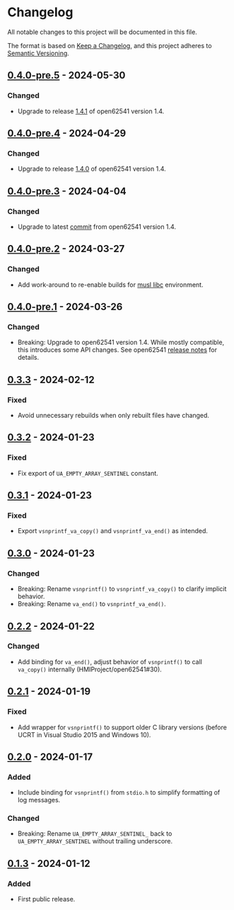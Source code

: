 # Changelog

All notable changes to this project will be documented in this file.

The format is based on [Keep a Changelog](https://keepachangelog.com/en/1.0.0/), and this project
adheres to [Semantic Versioning](https://semver.org/spec/v2.0.0.html).

## [0.4.0-pre.5] - 2024-05-30

[0.4.0-pre.5]: https://github.com/HMIProject/open62541-sys/compare/v0.4.0-pre.4...v0.4.0-pre.5

### Changed

- Upgrade to release [1.4.1](https://github.com/open62541/open62541/releases/tag/v1.4.1) of
  open62541 version 1.4.

## [0.4.0-pre.4] - 2024-04-29

[0.4.0-pre.4]: https://github.com/HMIProject/open62541-sys/compare/v0.4.0-pre.3...v0.4.0-pre.4

### Changed

- Upgrade to release [1.4.0](https://github.com/open62541/open62541/releases/tag/v1.4.0) of
  open62541 version 1.4.

## [0.4.0-pre.3] - 2024-04-04

[0.4.0-pre.3]: https://github.com/HMIProject/open62541-sys/compare/v0.4.0-pre.2...v0.4.0-pre.3

### Changed

- Upgrade to latest
  [commit](https://github.com/open62541/open62541/commit/43ea708216e0460d9d50348a140a952cca34fe81)
  from open62541 version 1.4.

## [0.4.0-pre.2] - 2024-03-27

[0.4.0-pre.2]: https://github.com/HMIProject/open62541-sys/compare/v0.4.0-pre.1...v0.4.0-pre.2

### Changed

- Add work-around to re-enable builds for [musl libc](https://www.musl-libc.org) environment.

## [0.4.0-pre.1] - 2024-03-26

[0.4.0-pre.1]: https://github.com/HMIProject/open62541-sys/compare/v0.3.3...v0.4.0-pre.1

### Changed

- Breaking: Upgrade to open62541 version 1.4. While mostly compatible, this introduces some API
  changes. See open62541 [release notes](https://github.com/open62541/open62541/releases) for
  details.

## [0.3.3] - 2024-02-12

[0.3.3]: https://github.com/HMIProject/open62541-sys/compare/v0.3.2...v0.3.3

### Fixed

- Avoid unnecessary rebuilds when only rebuilt files have changed.

## [0.3.2] - 2024-01-23

[0.3.2]: https://github.com/HMIProject/open62541-sys/compare/v0.3.1...v0.3.2

### Fixed

- Fix export of `UA_EMPTY_ARRAY_SENTINEL` constant.

## [0.3.1] - 2024-01-23

[0.3.1]: https://github.com/HMIProject/open62541-sys/compare/v0.3.0...v0.3.1

### Fixed

- Export `vsnprintf_va_copy()` and `vsnprintf_va_end()` as intended.

## [0.3.0] - 2024-01-23

[0.3.0]: https://github.com/HMIProject/open62541-sys/compare/v0.2.2...v0.3.0

### Changed

- Breaking: Rename `vsnprintf()` to `vsnprintf_va_copy()` to clarify implicit behavior.
- Breaking: Rename `va_end()` to `vsnprintf_va_end()`.

## [0.2.2] - 2024-01-22

[0.2.2]: https://github.com/HMIProject/open62541-sys/compare/v0.2.1...v0.2.2

### Changed

- Add binding for `va_end()`, adjust behavior of `vsnprintf()` to call `va_copy()` internally
  (HMIProject/open62541#30).

## [0.2.1] - 2024-01-19

[0.2.1]: https://github.com/HMIProject/open62541-sys/compare/v0.2.0...v0.2.1

### Fixed

- Add wrapper for `vsnprintf()` to support older C library versions (before UCRT in Visual Studio
  2015 and Windows 10).

## [0.2.0] - 2024-01-17

[0.2.0]: https://github.com/HMIProject/open62541-sys/compare/v0.1.3...v0.2.0

### Added

- Include binding for `vsnprintf()` from `stdio.h` to simplify formatting of log messages.

### Changed

- Breaking: Rename `UA_EMPTY_ARRAY_SENTINEL_` back to `UA_EMPTY_ARRAY_SENTINEL` without trailing
  underscore.

## [0.1.3] - 2024-01-12

[0.1.3]: https://github.com/HMIProject/open62541-sys/releases/tag/v0.1.3

### Added

- First public release.
